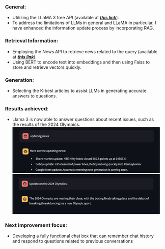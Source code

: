 ### General:

- Utilizing the LLaMA 3 free API (available at ***[this link](https://console.groq.com/)***).
- To address the limitations of LLMs in general and LLaMA in particular, I have enhanced the information update process by incorporating RAG.

### Retrieval Information:

- Employing the News API to retrieve news related to the query (available at ***[this link](https://newsapi.org/)***).
- Using BERT to encode text into embeddings and then using Faiss to store and retrieve vectors quickly.

### Generation:

- Selecting the K-best articles to assist LLMs in generating accurate answers to questions.

### Results achieved:

- Llama 3 is now able to answer questions about recent issues, such as the results of the 2024 Olympics.
  ![](https://github.com/thanhnhan29/LlamaRAG-/blob/main/images/Example.png)
  ![](https://github.com/thanhnhan29/LlamaRAG-/blob/main/images/Example2.png)

### Next improvement focus:

- Developing a fully functional chat box that can remember chat history and respond to questions related to previous conversations
